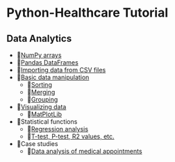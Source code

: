 # Python-Healthcare Tutorial
## Data Analytics
- :black_square_button:[NumPy arrays](https://jakevdp.github.io/PythonDataScienceHandbook/02.00-introduction-to-numpy.html)
- :black_square_button:[Pandas DataFrames](https://jakevdp.github.io/PythonDataScienceHandbook/03.00-introduction-to-pandas.html)
- :black_square_button:[Importing data from CSV files]()
- :black_square_button:[Basic data manipulation]()
  - :black_square_button:[Sorting](https://jakevdp.github.io/PythonDataScienceHandbook/02.08-sorting.html)
  - :black_square_button:[Merging](https://jakevdp.github.io/PythonDataScienceHandbook/03.07-merge-and-join.html)
  - :black_square_button:[Grouping](https://jakevdp.github.io/PythonDataScienceHandbook/03.08-aggregation-and-grouping.html)
- :black_square_button:[Visualizing data](https://cims.nyu.edu/~brenden/courses/labincp/chapters/06/00-plots.html)
  - :black_square_button:[MatPlotLib](https://matplotlib.org/stable/tutorials/introductory/usage.html#sphx-glr-tutorials-introductory-usage-py)
- :black_square_button:Statistical functions
  - :black_square_button:[Regression analysis](https://cims.nyu.edu/~brenden/courses/labincp/chapters/13/00-linearregression.html)
  - :black_square_button:[T-test, P-test, R2 values, etc.](https://cims.nyu.edu/~brenden/courses/labincp/tips/ultimate-guide-ttest-python.html)
- :black_square_button:Case studies
  - :black_square_button:[Data analysis of medical appointments](https://towardsdatascience.com/exploratory-analysis-python-kaggle-data-b0afb6ec1788)
